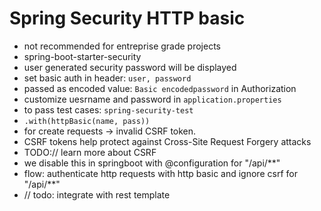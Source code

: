 # Spring Security HTTP basic

- not recommended for entreprise grade projects
- spring-boot-starter-security
- user generated security password will be displayed
- set basic auth in header: `user, password`
- passed as encoded value: `Basic encodedpassword` in Authorization
- customize uesrname and password in `application.properties`
- to pass test cases: `spring-security-test`
- `.with(httpBasic(name, pass))`
- for create requests -> invalid CSRF token.
- CSRF tokens help protect against Cross-Site Request Forgery attacks
- TODO:// learn more about CSRF
- we disable this in springboot with @configuration for "/api/\*\*"
- flow: authenticate http requests with http basic and ignore csrf for "/api/\*\*"
- // todo: integrate with rest template

